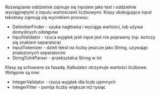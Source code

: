 Rozwiązanie oddzielnie zajmuje się inputem jako text i oddzielnie wyciągniętymi z inputu wartościami liczbowymi.
Klasy obsługujące input tekstowy zajmują się wycinkiem procesu:
- DelimitierFinder - szuka nagłówka i wyciąga wartości, lub używa domyślnych odstępów
- InputValidator - rzuca wyjątek jeśli input jest nie poprawny (np. kończy się znakiem separatora)
- InputTokenizer - dzieli tekst na liczby jeszcze jako String, używając znalezionych separatorów
- StringToIntParser - przekształca String w Int  
  
Klasy są schowane za fasadą.
Kalkulator otrzymuje wartości liczbowe.
Wstępnie są one:
- IntegerValidator - rzuca wyjątek dla liczb ujemnych
- IntegerFilter - pomija liczby większe niż tysiąc
